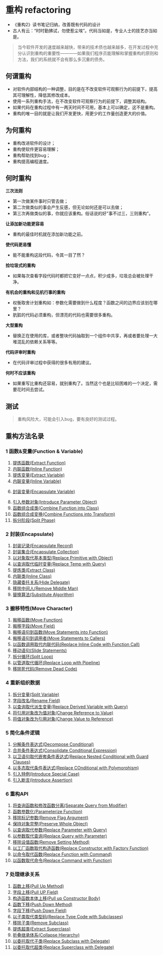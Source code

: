 # 重构 refactoring 

- 《重构2》读书笔记归纳，改善既有代码的设计
- 古人有云：“时时勤拂试，勿使惹尘埃”。代码当如是，专业人士的技艺亦当如是。

> 当今软件开发的速度越来越快，带来的技术债也越来越多，在开发过程中充分认识到重构的重要性————如果我们程序员能理解和掌握重构的原则和方法，我们的系统就不会有那么多沉重的债务。

## 何谓重构

- 对软件内部结构的一种调整，目的是在不改变软件可观察行为的前提下，提高其可理解性，降低其修改成本。
- 使用一系列重构手法，在不改变软件可观察行为的前提下，调整其结构。
- 如果代码在重构过程中有一两天时间不可用，基本上可以确定，这不是重构。
- 重构的唯一目的就是让我们开发更快，用更少的工作量创造更大的价值。

## 为何重构

- 重构改进软件的设计；
- 重构使软件更容易理解；
- 重构帮助找到bug；
- 重构提高编程速度。

## 何时重构

**三次法则**

- 第一次做某件事时只管去做；
- 第二次做类似的事会产生反感，但无论如何还是可以去做；
- 第三次再做类似的事，你就应该重构。俗话说的好"事不过三，三则重构"。

**让添加新功能更容易**

- 重构的最佳时机就在添加新功能之前。

**使代码更易懂**

- 能不能重构这段代码，令其一目了然？

**捡垃圾式的重构**

- 如果每次查看字段代码时都把它变好一点点，积少成多，垃圾总会被处理干净。

**有机会的重构和见机行事的重构**

- 权衡取舍计划重构如：参数化需要做到什么程度？函数之间的边界应该划在哪里？
- 肮脏的代码必须重构，但漂亮的代码也需要很多重构。

**大型重构**

- 替换正在使用的库，或者整块代码抽取到一个组件中共享，再或者要处理一大堆混乱的依赖关系等等。

**代码评审时重构**

- 在代码评审过程中获得的很多有用的建议。

**何时不应该重构**
- 如果重写比重构还容易，就别重构了。当然这个也是比较困难的一个决定，需要花时间去尝试。
## 测试

> 重构风险大，可能会引入bug，要有良好的测试过程。

## 重构方法名录

### 1 函数&变量(Function & Variable)

1. [提炼函数(Extract Function)](refactoring/first/extract-function)
2. [内联函数(Inline Function)](refactoring/first/inline-functions)
3. [提炼变量(Extract Variable)](refactoring/first/extract-variable)
4. [内联变量(Inline Variable)](refactoring/first/inline-variable)
<!-- 5. [改变函数声明(Change Function Declaration)](refactoring/first/change-func-delcare) -->
6. [封装变量(Encapsulate Variable)](refactoring/first/encapsulate-variable)
<!-- 7. [变量改名(Rename Variable)](refactoring/first/rename-variable) -->
8. [引入参数对象(Introduce Parameter Object)](refactoring/first/introduce-params-obj)
9. [函数组合成类(Combine Function into Class)](refactoring/first/combine-func-class)
10. [函数组合成变换(Combine Functions into Transform)](refactoring/first/combine-func-into-transform)
11. [拆分阶段(Split Phase)](refactoring/first/split-phase)

### 2 封装(Encapsulate)

1. [封装记录(Encapsulate Record)](refactoring/encapsulate/encapsulate-record)
2. [封装集合(Encapsulate Collection)](refactoring/encapsulate/encapsulate-collection)
3. [以对象取代基本类型(Replace Primitive with Object)](refactoring/encapsulate/replace-obj-base-type)
4. [以查询取代临时变量(Replace Temp with Query)](refactoring/encapsulate/replace-temp-query)
5. [提炼类(Extract Class)](refactoring/encapsulate/extract-class)
6. [内联类(Inline Class)](refactoring/encapsulate/inline-class)
7. [隐藏委托关系(Hide Delegate)](refactoring/encapsulate/hide-delegate)
8. [移除中间人(Remove Middle Man)](refactoring/encapsulate/remove-middle-man)
9. [替换算法(Substitute Algorithm)](refactoring/encapsulate/substitute-aligorithm)

### 3 搬移特性(Move Character)

1. [搬移函数(Move Function)](refactoring/move/move-function)
2. [搬移字段(Move Field)](refactoring/move/move-field)
3. [搬移语句到函数(Move Statements into Function)](refactoring/move/move-statement-func)
4. [搬移语句到调用者(Move Statements to Callers)](refactoring/move/move-statements-callers)
5. [以函数调用取代内联代码(Replace Inline Code with Function Call)](refactoring/move/func-replace-inline-code)
6. [移动语句(Slide Statements)](refactoring/move/slide-statements)
7. [拆分循环(Split Loop)](refactoring/move/split-loop)
8. [以管道取代循环(Replace Loop with Pipeline)](refactoring/move/replace-loop-for)
9. [移除死代码(Remove Dead Code)](refactoring/move/remove-dead-code)

### 4 重新组织数据

1. [拆分变量(Split Variable)](refactoring/reorganizing-data/split-variable)
2. [字段改名(Rename Field)](refactoring/reorganizing-data/)
3. [以查询取代派生变量(Replace Derived Variable with Query)](refactoring/reorganizing-data/replace-variable-query)
4. [将引用对象改为值对象(Change Reference to Value)](refactoring/reorganizing-data/change-ref-value)
5. [将值对象改为引用对象(Change Value to Reference)](refactoring/reorganizing-data/change-value-ref)

### 5 简化条件逻辑

1. [分解条件表达式(Decompose Conditional)](refactoring/conditional/decompose)
2. [合并条件表达式(Consolidate Conditional Expression)](refactoring/conditional/consolidate)
3. [以卫语句取代嵌套条件表达式(Replace Nested Conditional with Guard Clauses)](refactoring/conditional/guard-clauses)
4. [以多态取代条件表达式(Replace COnditional with Polymorphism)](refactoring/conditional/polymorphism)
5. [引入特例(Introduce Special Case)](refactoring/conditional/introduce-spec-case)
6. [引入断言(Introduce Assertion)](refactoring/conditional/introduce-spec-case)

### 6 重构API

1. [将查询函数和修改函数分离(Separate Query from Modifier)](refactoring/api/separate-query-modify)
2. [函数参数化(Parameterize Function)](refactoring/api/param-function)
3. [移除标记参数(Remove Flag Argument)](refactoring/api/remove-flag-arg)
4. [保持对象完整(Preserve Whole Object)](refactoring/api/preserve-obj)
5. [以查询取代参数(Replace Parameter with Query)](refactoring/api/replace-query-param)
6. [以参数取代查询(Replace Query with Parameter)](refactoring/api/replace-param-query)
7. [移除设值函数(Remove Setting Method)](refactoring/api/remove-set-method)
8. [以工厂函数取代构造函数(Replace Constructor with Factory Function)](refactoring/api/replace-factory-func)
9. [以命令取代函数(Replace Function with Command)](refactoring/api/replace-command-func)
10. [以函数取代命令(Replace Command with Function)](refactoring/api/replace-func-command)

### 7 处理继承关系

1. [函数上移(Pull Up Method)](refactoring/extends/pull-up-method)
2. [字段上移(Pull UP Field)](refactoring/extends/pull-up-field)
3. [构造函数本体上移(Pull up Constructor Body)](refactoring/extends/pull-up-constructor)
4. [函数下移(Push Down Method)](refactoring/extends/push-down-method)
5. [字段下移(Push Down Field)](refactoring/extends/push-down-field)
6. [以子类取代类型码(Replace Type Code with Subclasses)](refactoring/extends/replace-subclass-tc)
7. [移除子类(Remove Subclass)](refactoring/extends/remove-subcalss)
8. [提炼超类(Extract Superclass)](refactoring/extends/extract-superclass)
9. [折叠继承体系(Collapse Hierarchy)](refactoring/extends/collapse-hierarchy)
10. [以委托取代子类(Replace Subclass with Delegate)](refactoring/extends/replace-subclass-delegate)
11. [以委托取代超类(Replace Superclass with Delegate)](refactoring/extends/replace-superclass-delegate)
